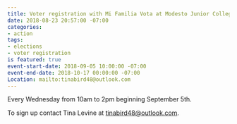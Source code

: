 ```yaml
---
title: Voter registration with Mi Familia Vota at Modesto Junior College - every Wednesday
date: 2018-08-23 20:57:00 -07:00
categories:
- action
tags:
- elections
- voter registration
is featured: true
event-start-date: 2018-09-05 10:00:00 -07:00
event-end-date: 2018-10-17 00:00:00 -07:00
Location: mailto:tinabird48@outlook.com
---
```


Every Wednesday from 10am to 2pm beginning September 5th. 

To sign up contact Tina Levine at tinabird48@outlook.com.